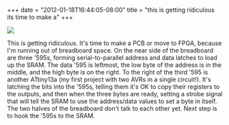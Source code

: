 ﻿+++
date = "2012-01-18T16:44:05-08:00"
title = "this is getting ridiculous its time to make a"
+++


![](http://65.media.tumblr.com/tumblr_lxvmzg7w9E1qly645o1_1280.jpg)  

This is getting ridiculous. It's time to make a PCB or move to FPGA, because
I'm running out of breadboard space. On the near side of the breadboard are
three '595s, forming serial-to-parallel address and data latches to load up
the SRAM. The data '595 is leftmost, the low byte of the address is in the
middle, and the high byte is on the right. To the right of the third '595 is
another ATtiny13a (my first project with two AVRs in a single circuit!). It's
latching the bits into the '595s, telling them it's OK to copy their registers
to the outputs, and then when the three bytes are ready, setting a strobe
signal that will tell the SRAM to use the address/data values to set a byte in
itself. The two halves of the breadboard don't talk to each other yet. Next
step is to hook the '595s to the SRAM.


